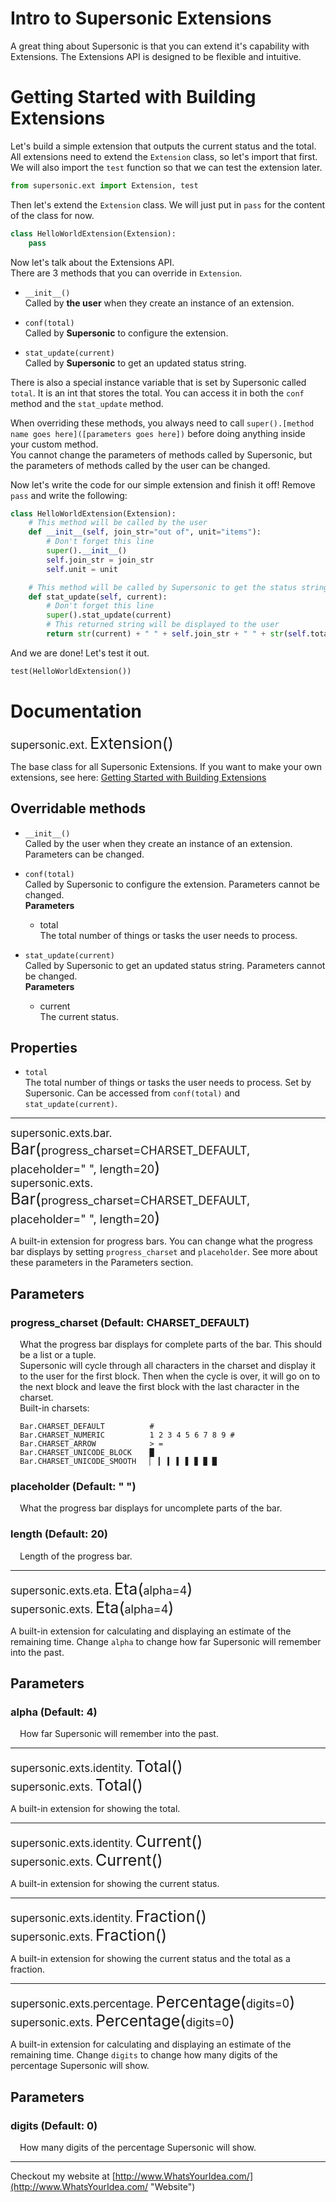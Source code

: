 # Intro to Supersonic Extensions

A great thing about Supersonic is that you can extend it's capability with Extensions. The Extensions API is designed to be flexible and intuitive.

# Getting Started with Building Extensions

Let's build a simple extension that outputs the current status and the total. All extensions need to extend the `Extension` class, so let's import that first. We will also import the `test` function so that we can test the extension later. 

```python
from supersonic.ext import Extension, test
```

Then let's extend the `Extension` class. We will just put in `pass` for the content of the class for now.

```python
class HelloWorldExtension(Extension):
    pass
```

Now let's talk about the Extensions API.<br/>
There are 3 methods that you can override in `Extension`.

- `__init__()`  
Called by **the user** when they create an instance of an extension.

- `conf(total)`  
Called by **Supersonic** to configure the extension.

- `stat_update(current)`  
Called by **Supersonic** to get an updated status string.

There is also a special instance variable that is set by Supersonic called `total`. It is an int that stores the total. You can access it in both the `conf` method and the `stat_update` method.

When overriding these methods, you always need to call `super().[method name goes here]([parameters goes here])` before doing anything inside your custom method.<br/>
You cannot change the parameters of methods called by Supersonic, but the parameters of methods called by the user can be changed.

Now let's write the code for our simple extension and finish it off! Remove `pass` and write the following:

```python
class HelloWorldExtension(Extension):
    # This method will be called by the user
    def __init__(self, join_str="out of", unit="items"):
        # Don't forget this line
        super().__init__()
        self.join_str = join_str
        self.unit = unit

    # This method will be called by Supersonic to get the status string
    def stat_update(self, current):
        # Don't forget this line
        super().stat_update(current)
        # This returned string will be displayed to the user
        return str(current) + " " + self.join_str + " " + str(self.total) + " " + self.unit
```

And we are done! Let's test it out.

```python
test(HelloWorldExtension())
```

# Documentation

<span style="font-size:17px;">supersonic.ext.</span>
<span style="font-size:25px;">Extension()</span>

The base class for all Supersonic Extensions. If you want to make your own extensions, see here: [Getting Started with Building Extensions](#getting-started-with-building-extensions)

## Overridable methods
- `__init__()`  
Called by the user when they create an instance of an extension. Parameters can be changed.

- `conf(total)`  
Called by Supersonic to configure the extension. Parameters cannot be changed.  
**Parameters**  
    - total  
    The total number of things or tasks the user needs to process.

- `stat_update(current)`  
Called by Supersonic to get an updated status string. Parameters cannot be changed.  
**Parameters**  
    - current  
    The current status.

## Properties
- `total`  
The total number of things or tasks the user needs to process. Set by Supersonic. Can be accessed from `conf(total)` and `stat_update(current)`.

<hr/>
<span style="font-size:17px;">supersonic.exts.bar.</span>
<span style="font-size:25px;">Bar(<span style="font-size:18px;">progress_charset=CHARSET_DEFAULT, placeholder=" ", length=20</span>)</span><br/>
<span style="font-size:17px;">supersonic.exts.</span>
<span style="font-size:25px;">Bar(<span style="font-size:18px;">progress_charset=CHARSET_DEFAULT, placeholder=" ", length=20</span>)</span>

A built-in extension for progress bars. You can change what the progress bar displays by setting `progress_charset` and `placeholder`. See more about these parameters in the Parameters section.

## Parameters
### progress_charset (Default: CHARSET_DEFAULT)
<div style="padding-left: 15px;">
What the progress bar displays for complete parts of the bar. This should be a list or a tuple.<br/>
Supersonic will cycle through all characters in the charset and display it to the user for the first block. Then when the cycle is over, it will go on to the next block and leave the first block with the last character in the charset.<br/>
Built-in charsets:<br/>

```
Bar.CHARSET_DEFAULT          #
Bar.CHARSET_NUMERIC          1 2 3 4 5 6 7 8 9 #
Bar.CHARSET_ARROW            > =
Bar.CHARSET_UNICODE_BLOCK    █
Bar.CHARSET_UNICODE_SMOOTH   ▏ ▎ ▍ ▌ ▋ ▊ ▉ █
```
</div>

### placeholder (Default: " ")
<div style="padding-left: 15px;">
What the progress bar displays for uncomplete parts of the bar.
</div>

### length (Default: 20)
<div style="padding-left: 15px;">
Length of the progress bar.
</div>

<hr/>
<span style="font-size:17px;">supersonic.exts.eta.</span>
<span style="font-size:25px;">Eta(<span style="font-size:18px;">alpha=4</span>)</span><br/>
<span style="font-size:17px;">supersonic.exts.</span>
<span style="font-size:25px;">Eta(<span style="font-size:18px;">alpha=4</span>)</span>

A built-in extension for calculating and displaying an estimate of the remaining time. Change `alpha` to change how far Supersonic will remember into the past.

## Parameters
### alpha (Default: 4)
<div style="padding-left: 15px;">
How far Supersonic will remember into the past.
</div>

<hr/>
<span style="font-size:17px;">supersonic.exts.identity.</span>
<span style="font-size:25px;">Total()</span><br/>
<span style="font-size:17px;">supersonic.exts.</span>
<span style="font-size:25px;">Total()</span>

A built-in extension for showing the total.

<hr/>
<span style="font-size:17px;">supersonic.exts.identity.</span>
<span style="font-size:25px;">Current()</span><br/>
<span style="font-size:17px;">supersonic.exts.</span>
<span style="font-size:25px;">Current()</span>

A built-in extension for showing the current status.

<hr/>
<span style="font-size:17px;">supersonic.exts.identity.</span>
<span style="font-size:25px;">Fraction()</span><br/>
<span style="font-size:17px;">supersonic.exts.</span>
<span style="font-size:25px;">Fraction()</span>

A built-in extension for showing the current status and the total as a fraction.

<hr/>
<span style="font-size:17px;">supersonic.exts.percentage.</span>
<span style="font-size:25px;">Percentage(<span style="font-size:18px;">digits=0</span>)</span><br/>
<span style="font-size:17px;">supersonic.exts.</span>
<span style="font-size:25px;">Percentage(<span style="font-size:18px;">digits=0</span>)</span>

A built-in extension for calculating and displaying an estimate of the remaining time. Change `digits` to change how many digits of the percentage Supersonic will show.

## Parameters
### digits (Default: 0)
<div style="padding-left: 15px;">
How many digits of the percentage Supersonic will show.
</div>

<hr/>

Checkout my website at [http://www.WhatsYourIdea.com/](http://www.WhatsYourIdea.com/ "Website")
